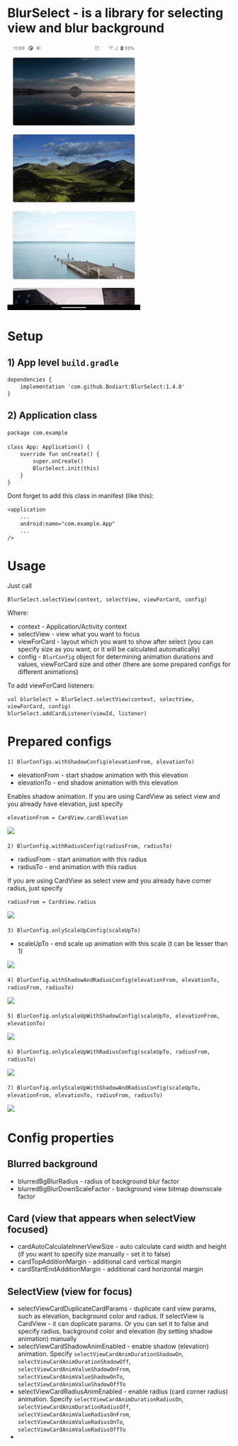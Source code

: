 # BlurSelect - is a library for selecting view and blur background

![](blur_select.gif)

# Setup
## 1) App level ```build.gradle```
```
dependencies {
    implementation 'com.github.Bodiart:BlurSelect:1.4.0'
}
```
## 2) Application class
```
package com.example

class App: Application() {
    override fun onCreate() {
        super.onCreate()
        BlurSelect.init(this)
    }
}
```
Dont forget to add this class in manifest (like this):
```
<application
    ...
    android:name="com.example.App"
    ...
/>
```
# Usage
Just call 
```
BlurSelect.selectView(context, selectView, viewForCard, config)
```
Where:
 - context - Application/Activity context
 - selectView - view what you want to focus
 - viewForCard - layout which you want to show after select (you can specify size as you want, or it will be calculated automatically)
 - config - ```BlurConfig``` object for determining animation durations and values, viewForCard size and other (there are some prepared configs for different animations)
 
To add viewForCard listeners:
```
val blurSelect = BlurSelect.selectView(context, selectView, viewForCard, config)
blurSelect.addCardListener(viewId, listener)
```
 
 # Prepared configs
 
 ```1) BlurConfigs.withShadowConfig(elevationFrom, elevationTo)```
 - elevationFrom - start shadow animation with this elevation
 - elevationTo - end shadow animation with this elevation
 
 Enables shadow animation.
 If you are using CardView as select view and you already have elevation, just specify
 ```
 elevationFrom = CardView.cardElevation
 ```
 
 ![](with_shadow_config.gif)
 
 ```2) BlurConfig.withRadiusConfig(radiusFrom, radiusTo)```
 - radiusFrom - start animation with this radius
 - radiusTo - end animation with this radius
 
 If you are using CardView as select view and you already have corner radius, just specify
 ```
 radiusFrom = CardView.radius
 ```
 
 ![](with_radius_config.gif)

 ```3) BlurConfig.onlyScaleUpConfig(scaleUpTo)```
 - scaleUpTo - end scale up animation with this scale (t can be lesser than 1)
 
 ![](only_scale_up_onfig.gif)
 
 ```4) BlurConfig.withShadowAndRadiusConfig(elevationFrom, elevationTo, radiusFrom, radiusTo)```
 
 ![](with_shadow_and_radius_config.gif)

 ```5) BlurConfig.onlyScaleUpWithShadowConfig(scaleUpTo, elevationFrom, elevationTo)```
 
 ![](only_scale_up_with_shadow_config.gif)
 
 ```6) BlurConfig.onlyScaleUpWithRadiusConfig(scaleUpTo, radiusFrom, radiusTo)```
 
 ![](only_scale_up_with_radius_config.gif)
 
 ```7) BlurConfig.onlyScaleUpWithShadowAndRadiusConfig(scaleUpTo, elevationFrom, elevationTo, radiusFrom, radiusTo)```
 
 ![](only_scale_up_with_shadow_and_radius_config.gif)
 
 # Config properties
 
 ## Blurred background
  - blurredBgBlurRadius - radius of background blur factor
  - blurredBgBlurDownScaleFactor - background view bitmap downscale factor
 ## Card (view that appears when selectView focused)
  - cardAutoCalculateInnerViewSize - auto calculate card width and height (if you want to specify size manually - set it to false)
  - cardTopAdditionMargin - additional card vertical margin
  - cardStartEndAdditionMargin - additional card horizontal margin
 ## SelectView (view for focus)
  - selectViewCardDuplicateCardParams - duplicate card view params, such as elevation, background color and radius. If selectView is CardView - it can duplicate params. Or you can set it to false and specify radius, background color and elevation (by setting shadow animation) manually
  - selectViewCardShadowAnimEnabled - enable shadow (elevation) animation. Specify ```selectViewCardAnimDurationShadowOn```, ```selectViewCardAnimDurationShadowOff```, ```selectViewCardAnimValueShadowOnFrom```, ```selectViewCardAnimValueShadowOnTo```, ```selectViewCardAnimValueShadowOffTo```
  - selectViewCardRadiusAnimEnabled - enable radius (card corner radius) animation. Specify ```selectViewCardAnimDurationRadiusOn```, ```selectViewCardAnimDurationRadiusOff```, ```selectViewCardAnimValueRadiusOnFrom```, ```selectViewCardAnimValueRadiusOnTo```, ```selectViewCardAnimValueRadiusOffTo```
  - 
